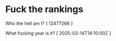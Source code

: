 # Fuck the rankings

Who the hell am I?
{ 12477266 }

What fucking year is it?
[ 2025-03-14T14:10:00Z ]

